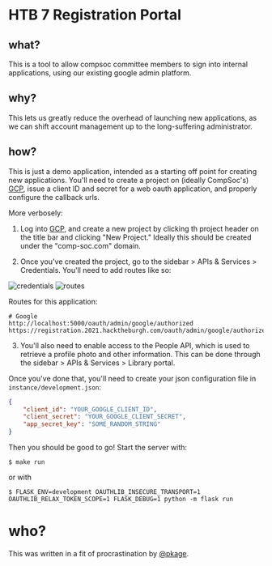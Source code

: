 # HTB 7 Registration Portal

## what?

This is a tool to allow compsoc committee members to sign into internal applications, using our existing google admin platform.

## why?

This lets us greatly reduce the overhead of launching new applications, as we can shift account management up to the long-suffering administrator.

## how?

This is just a demo application, intended as a starting off point for creating new applications. You'll need to create a project on (ideally CompSoc's) [GCP](https://console.cloud.google.com/), issue a client ID and secret for a web oauth application, and properly configure the callback urls.

More verbosely:

1) Log into [GCP](https://console.cloud.google.com), and create a new project by clicking th project header on the title bar and clicking "New Project." Ideally this should be created under the "comp-soc.com" domain.

2) Once you've created the project, go to the sidebar > APIs & Services > Credentials. You'll need to add routes like so:

![credentials](/docs/credentials.png?raw=true)
![routes](/docs/routes.png?raw=true)

Routes for this application:

```
# Google
http://localhost:5000/oauth/admin/google/authorized
https://registration.2021.hacktheburgh.com/oauth/admin/google/authorized
```

3) You'll also need to enable access to the People API, which is used to retrieve a profile photo and other information. This can be done through the sidebar > APIs & Services > Library portal.

Once you've done that, you'll need to create your json configuration file in `instance/development.json`:

```json
{
    "client_id": "YOUR_GOOGLE_CLIENT_ID",
    "client_secret": "YOUR_GOOGLE_CLIENT_SECRET",
    "app_secret_key": "SOME_RANDOM_STRING"
}
```

Then you should be good to go! Start the server with:

```
$ make run
```

or with


```
$ FLASK_ENV=development OAUTHLIB_INSECURE_TRANSPORT=1 OAUTHLIB_RELAX_TOKEN_SCOPE=1 FLASK_DEBUG=1 python -m flask run
```

# who?

This was written in a fit of procrastination by [@pkage](//kage.dev).
